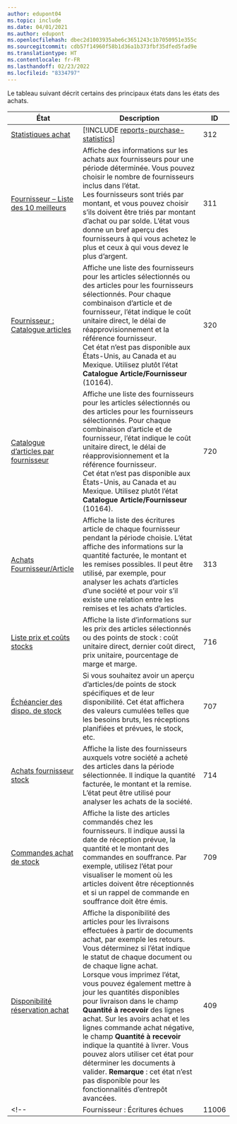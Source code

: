 ```yaml
---
author: edupont04
ms.topic: include
ms.date: 04/01/2021
ms.author: edupont
ms.openlocfilehash: dbec2d1003935abe6c3651243c1b7050951e355c
ms.sourcegitcommit: cdb57f14960f58b1d36a1b373fbf35dfed5fad9e
ms.translationtype: HT
ms.contentlocale: fr-FR
ms.lasthandoff: 02/23/2022
ms.locfileid: "8334797"
---
```

Le tableau suivant décrit certains des principaux états dans les états des achats.



| État | Description | ID | 
|---------|---------|---------|
|[Statistiques achat](https://businesscentral.dynamics.com?report=312)|[!INCLUDE [reports-purchase-statistics](reports-purchase-statistics.md)]|312|
|[Fournisseur – Liste des 10 meilleurs](https://businesscentral.dynamics.com?report=311)|Affiche des informations sur les achats aux fournisseurs pour une période déterminée. Vous pouvez choisir le nombre de fournisseurs inclus dans l’état.<br>Les fournisseurs sont triés par montant, et vous pouvez choisir s’ils doivent être triés par montant d’achat ou par solde. L’état vous donne un bref aperçu des fournisseurs à qui vous achetez le plus et ceux à qui vous devez le plus d’argent.|311|
|[Fournisseur : Catalogue articles](https://businesscentral.dynamics.com?report=320)|Affiche une liste des fournisseurs pour les articles sélectionnés ou des articles pour les fournisseurs sélectionnés. Pour chaque combinaison d’article et de fournisseur, l’état indique le coût unitaire direct, le délai de réapprovisionnement et la référence fournisseur.<br>Cet état n’est pas disponible aux États-Unis, au Canada et au Mexique. Utilisez plutôt l’état **Catalogue Article/Fournisseur** (10164).|320|
|[Catalogue d’articles par fournisseur](https://businesscentral.dynamics.com?report=720)|Affiche une liste des fournisseurs pour les articles sélectionnés ou des articles pour les fournisseurs sélectionnés. Pour chaque combinaison d’article et de fournisseur, l’état indique le coût unitaire direct, le délai de réapprovisionnement et la référence fournisseur.<br>Cet état n’est pas disponible aux États-Unis, au Canada et au Mexique. Utilisez plutôt l’état **Catalogue Article/Fournisseur** (10164).|720|
|[Achats Fournisseur/Article](https://businesscentral.dynamics.com?report=313)|Affiche la liste des écritures article de chaque fournisseur pendant la période choisie. L’état affiche des informations sur la quantité facturée, le montant et les remises possibles. Il peut être utilisé, par exemple, pour analyser les achats d’articles d’une société et pour voir s’il existe une relation entre les remises et les achats d’articles.|313|
|[Liste prix et coûts stocks](https://businesscentral.dynamics.com?report=716)|Affiche la liste d’informations sur les prix des articles sélectionnés ou des points de stock : coût unitaire direct, dernier coût direct, prix unitaire, pourcentage de marge et marge.|716|
|[Échéancier des dispo. de stock](https://businesscentral.dynamics.com?report=707)|Si vous souhaitez avoir un aperçu d’articles/de points de stock spécifiques et de leur disponibilité. Cet état affichera des valeurs cumulées telles que les besoins bruts, les réceptions planifiées et prévues, le stock, etc. |707|
|[Achats fournisseur stock](https://businesscentral.dynamics.com?report=714)|Affiche la liste des fournisseurs auxquels votre société a acheté des articles dans la période sélectionnée. Il indique la quantité facturée, le montant et la remise. L’état peut être utilisé pour analyser les achats de la société.|714|
|[Commandes achat de stock](https://businesscentral.dynamics.com?report=709)|Affiche la liste des articles commandés chez les fournisseurs. Il indique aussi la date de réception prévue, la quantité et le montant des commandes en souffrance. Par exemple, utilisez l’état pour visualiser le moment où les articles doivent être réceptionnés et si un rappel de commande en souffrance doit être émis.|709|
|[Disponibilité réservation achat](https://businesscentral.dynamics.com?report=409)|Affiche la disponibilité des articles pour les livraisons effectuées à partir de documents achat, par exemple les retours. Vous déterminez si l’état indique le statut de chaque document ou de chaque ligne achat. <br>Lorsque vous imprimez l’état, vous pouvez également mettre à jour les quantités disponibles pour livraison dans le champ **Quantité à recevoir** des lignes achat. Sur les avoirs achat et les lignes commande achat négative, le champ **Quantité à recevoir** indique la quantité à livrer. Vous pouvez alors utiliser cet état pour déterminer les documents à valider. **Remarque** : cet état n’est pas disponible pour les fonctionnalités d’entrepôt avancées.|409|
<!--|[](https://businesscentral.dynamics.com?report=)Fournisseur : Écritures échues|11006| Spécifique à DACH : état qui pourrait être utilisé par le chef d’équipe de votre département d’achat ainsi que par la comptabilité. Vous aurez ici un aperçu des factures fournisseurs impayées, y compris les dates d’échéance, les devises et les montants. La base est constituée des écritures comptables fournisseur ouvertes.| -->

